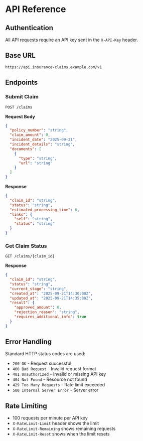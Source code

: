 # API Reference

## Authentication

All API requests require an API key sent in the `X-API-Key` header.

## Base URL

```
https://api.insurance-claims.example.com/v1
```

## Endpoints

### Submit Claim

```http
POST /claims
```

**Request Body**

```json
{
  "policy_number": "string",
  "claim_amount": 0,
  "incident_date": "2025-09-21",
  "incident_details": "string",
  "documents": [
    {
      "type": "string",
      "url": "string"
    }
  ]
}
```

**Response**

```json
{
  "claim_id": "string",
  "status": "string",
  "estimated_processing_time": 0,
  "links": {
    "self": "string",
    "status": "string"
  }
}
```

### Get Claim Status

```http
GET /claims/{claim_id}
```

**Response**

```json
{
  "claim_id": "string",
  "status": "string",
  "current_stage": "string",
  "created_at": "2025-09-21T14:30:00Z",
  "updated_at": "2025-09-21T14:35:00Z",
  "result": {
    "approved_amount": 0,
    "rejection_reason": "string",
    "requires_additional_info": true
  }
}
```

## Error Handling

Standard HTTP status codes are used:

- `200 OK` - Request successful
- `400 Bad Request` - Invalid request format
- `401 Unauthorized` - Invalid or missing API key
- `404 Not Found` - Resource not found
- `429 Too Many Requests` - Rate limit exceeded
- `500 Internal Server Error` - Server error

## Rate Limiting

- 100 requests per minute per API key
- `X-RateLimit-Limit` header shows the limit
- `X-RateLimit-Remaining` shows remaining requests
- `X-RateLimit-Reset` shows when the limit resets
